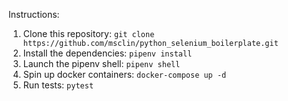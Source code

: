 Instructions:

1. Clone this repository: `git clone https://github.com/msclin/python_selenium_boilerplate.git`
2. Install the dependencies: `pipenv install`
3. Launch the pipenv shell: `pipenv shell` 
4. Spin up docker containers: `docker-compose up -d`
5. Run tests: `pytest`
